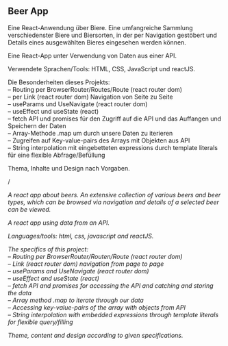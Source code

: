 ## Beer App

Eine React-Anwendung über Biere. Eine umfangreiche Sammlung verschiedenster Biere und Biersorten, in der per Navigation gestöbert und Details eines ausgewählten Bieres eingesehen werden können.

Eine React-App unter Verwendung von Daten aus einer API.

Verwendete Sprachen/Tools: HTML, CSS, JavaScript und reactJS.

Die Besonderheiten dieses Projekts:  
– Routing per BrowserRouter/Routes/Route (react router dom)  
– per Link (react router dom) Navigation von Seite zu Seite  
– useParams und UseNavigate (react router dom)  
– useEffect und useState (react)  
– fetch API und promises für den Zugriff auf die API und das Auffangen und Speichern der Daten  
– Array-Methode .map um durch unsere Daten zu iterieren  
– Zugreifen auf Key-value-pairs des Arrays mit Objekten aus API  
– String interpolation mit eingebetteten expressions durch template literals für eine flexible Abfrage/Befüllung

Thema, Inhalte und Design nach Vorgaben.

/

*A react app about beers. An extensive collection of various beers and beer types, which can be browsed via navigation and details of a selected beer can be viewed.*

*A react app using data from an API.*

*Languages/tools: html, css, javascript and reactJS.*

*The specifics of this project:  
– Routing per BrowserRouter/Routen/Route (react router dom)  
– Link (react router dom) navigation from page to page  
– useParams and UseNavigate (react router dom)  
– useEffect and useState (react)  
– fetch API and promises for accessing the API and catching and storing the data  
– Array method .map to iterate through our data  
– Accessing key-value-pairs of the array with objects from API  
– String interpolation with embedded expressions through template literals for flexible query/filling*

*Theme, content and design according to given specifications.*
